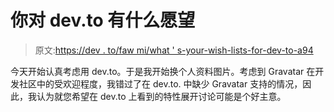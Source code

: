 # 你对 dev.to 有什么愿望

> 原文:[https://dev . to/faw mi/what ' s-your-wish-lists-for-dev-to-a94](https://dev.to/fawmi/what-are-your-wish-lists-for-dev-to-a94)

今天开始认真考虑用 dev.to。于是我开始换个人资料图片。考虑到 Gravatar 在开发社区中的受欢迎程度，我错过了在 dev.to.
中缺少 Gravatar 支持的情况，因此，我认为就您希望在 dev.to 上看到的特性展开讨论可能是个好主意。
